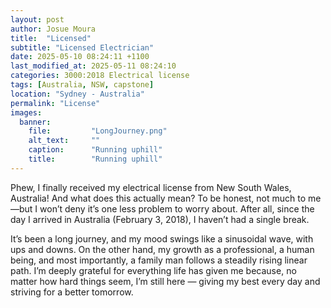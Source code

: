 ```yaml
---
layout: post
author: Josue Moura
title:  "Licensed"
subtitle: "Licensed Electrician"
date: 2025-05-10 08:24:11 +1100
last_modified_at: 2025-05-11 08:24:10
categories: 3000:2018 Electrical license
tags: [Australia, NSW, capstone]
location: "Sydney - Australia"
permalink: "License"
images:
  banner:
    file:         "LongJourney.png"
    alt_text:     ""
    caption:      "Running uphill"
    title:        "Running uphill"
---
```



Phew, I finally received my electrical license from New South Wales, Australia! And what does this actually mean? To be honest, not much to me—but I won’t deny it’s one less problem to worry about. After all, since the day I arrived in Australia (February 3, 2018), I haven’t had a single break.

It’s been a long journey, and my mood swings like a sinusoidal wave, with ups and downs. On the other hand, my growth as a professional, a human being, and most importantly, a family man follows a steadily rising linear path. I’m deeply grateful for everything life has given me because, no matter how hard things seem, I’m still here — giving my best every day and striving for a better tomorrow.